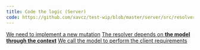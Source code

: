 ```yaml
---
title: Code the logic (Server)
code: https://github.com/xavcz/test-wip/blob/master/server/src/resolvers.js
---
```


<a href="https://github.com/xavcz/test-wip/blob/master/server/src/resolvers.js#L1-L2">We need to implement a new mutation</a>
<a href="https://github.com/xavcz/test-wip/blob/master/server/src/resolvers.js#L14">The resolver depends on **the model through the context**</a>
<a href="https://github.com/xavcz/test-wip/blob/master/server/src/resolvers.js#L15-L16">We call the model to perform the client requirements</a>